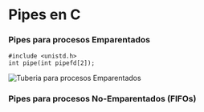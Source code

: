 # Pipes en C

### Pipes para procesos Emparentados

```
#include <unistd.h>
int pipe(int pipefd[2]);
```
![Tuberia para procesos Emparentados][pipeImg]


### Pipes para procesos No-Emparentados (FIFOs)



[pipeImg]: https://cdncontribute.geeksforgeeks.org/wp-content/uploads/Process.jpg